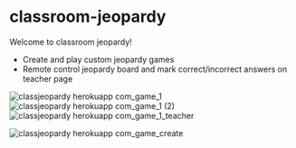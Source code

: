 # classroom-jeopardy
Welcome to classroom jeopardy!

* Create and play custom jeopardy games
* Remote control jeopardy board and mark correct/incorrect answers on teacher page

![classjeopardy herokuapp com_game_1](https://user-images.githubusercontent.com/17228477/204172857-8bb0bcc9-e428-4e42-bbd6-942f3ba0b0b0.png)
![classjeopardy herokuapp com_game_1 (2)](https://user-images.githubusercontent.com/17228477/204172943-57e48dbc-7e00-4acd-a634-f564854576b9.png)
![classjeopardy herokuapp com_game_1_teacher](https://user-images.githubusercontent.com/17228477/204172903-157fbd6a-ce8f-438b-a863-4f0adb95cd88.png)

![classjeopardy herokuapp com_game_create](https://user-images.githubusercontent.com/17228477/204172918-78e28645-6c6f-441d-bb3d-e1e5f91c8119.png)


